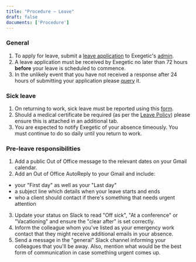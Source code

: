```yaml
---
title: "Procedure – Leave"
draft: false
documents: ['Procedure']
---
```


### General

1. To apply for leave, submit a <a href="https://drive.google.com/drive/folders/1lroTJfm2tlAuVhsQQpuS-fb3a6s1ZLQH">leave application</a> to Exegetic's <a href="mailto:admin@exegetic.biz?subject=Annual Leave Application Status">admin</a>.
2. A leave application must be received by Exegetic no later than 72 hours <strong>before</strong> your leave is scheduled to commence.
3. In the unlikely event that you have not received a response after 24 hours of submitting your application please <a href="mailto:admin@exegetic.biz?subject=Annual Leave Application Status">query</a> it.

### Sick leave
1. On returning to work, sick leave must be reported using this <a href="https://docs.google.com/spreadsheets/u/0/?ftv=1&folder=0AP56blNZjL2PUk9PVA&tgif=d">form</a>.
2. Should a medical certificate be required (as per the <a href="https://www.exegetic.biz/internal/policy-leave/">Leave Policy</a>) please ensure this is attached in an additional tab.
3. You are expected to notify Exegetic of your absence timeously. You must continue to do so daily until you return to work.


### Pre-leave responsibilities

<!-- Once any leave has been granted you will need to inform your collegues by: -->
1. Add a public Out of Office message to the relevant dates on your Gmail calendar.
2. Add an Out of Office AutoReply to your Gmail and include:
 - your "First day" as well as your "Last day"
 - a subject line which details when your leave starts and ends
 - who a client should contact if there's something that needs urgent attention
3. Update your status on Slack to read "Off sick", "At a conference" or "Vacationing" and ensure the "clear after" is set correctly. 
4. Inform the colleague whom you've listed as your emergency work contact that they might receive additional emails in your absence.
5. Send a message in the "general" Slack channel informing your colleagues that you'll be away. Also, mention what would be the best form of communication in case something urgent comes up. 

